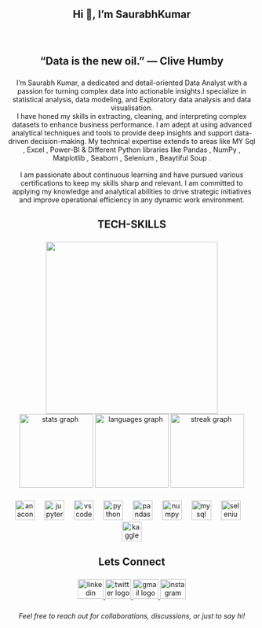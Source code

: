 <h2 align="center">Hi 👋, I’m SaurabhKumar</h2>

###

<br clear="both">

###

<h2 align="center">“Data is the new oil.” — Clive Humby</h2>

###

<p align="center">I’m Saurabh Kumar, a dedicated and detail-oriented Data Analyst with a passion for turning complex data into actionable insights.I specialize in statistical analysis, data modeling, and Exploratory data analysis and data visualisation.<br>I have honed my skills in extracting, cleaning, and interpreting complex datasets to enhance business performance. I am adept at using advanced analytical techniques and tools to provide deep insights and support data-driven decision-making. My technical expertise extends to areas like MY Sql , Excel , Power-BI & Different Python libraries like Pandas , NumPy , Matplotlib , Seaborn , Selenium , Beaytiful Soup .<br><br>I am passionate about continuous learning and have pursued various certifications to keep my skills sharp and relevant. I am committed to applying my knowledge and analytical abilities to drive strategic initiatives and improve operational efficiency in any dynamic work environment.</p>

###

<h2 align="center">TECH-SKILLS</h2>

###
<div align="center">
  <img height="350" src="https://images.unsplash.com/photo-1666875753105-c63a6f3bdc86?fm=jpg&q=60&w=3000&ixlib=rb-4.0.3&ixid=M3wxMjA3fDB8MHxzZWFyY2h8N3x8ZGF0YSUyMHNjaWVuY2V8ZW58MHx8MHx8fDA%3D"  />
</div>

<div align="center">
  <img src="https://github-readme-stats.vercel.app/api?username=Ersaurabhkumar&hide_title=true&hide_rank=false&show_icons=true&include_all_commits=true&count_private=true&disable_animations=false&theme=merko&locale=en&hide_border=false&order=1" height="150" alt="stats graph"  />
  <img src="https://github-readme-stats.vercel.app/api/top-langs?username=Ersaurabhkumar&locale=en&hide_title=false&layout=compact&card_width=320&langs_count=5&theme=dracula&hide_border=false&order=2" height="150" alt="languages graph"  />
  <img src="https://streak-stats.demolab.com?user=Ersaurabhkumar&locale=en&mode=weekly&theme=radical&hide_border=false&border_radius=5&order=3" height="150" alt="streak graph"  />
</div>

###

<div align="center">
  <img src="https://cdn.jsdelivr.net/gh/devicons/devicon/icons/anaconda/anaconda-original.svg" height="40" alt="anaconda logo"  />
  <img width="12" />
  <img src="https://cdn.jsdelivr.net/gh/devicons/devicon/icons/jupyter/jupyter-original.svg" height="40" alt="jupyter logo"  />
  <img width="12" />
  <img src="https://cdn.jsdelivr.net/gh/devicons/devicon/icons/vscode/vscode-original.svg" height="40" alt="vscode logo"  />
  <img width="12" />
  <img src="https://cdn.jsdelivr.net/gh/devicons/devicon/icons/python/python-original.svg" height="40" alt="python logo"  />
  <img width="12" />
  <img src="https://cdn.jsdelivr.net/gh/devicons/devicon/icons/pandas/pandas-original.svg" height="40" alt="pandas logo"  />
  <img width="12" />
  <img src="https://cdn.jsdelivr.net/gh/devicons/devicon/icons/numpy/numpy-original.svg" height="40" alt="numpy logo"  />
  <img width="12" />
  <img src="https://cdn.jsdelivr.net/gh/devicons/devicon/icons/mysql/mysql-original.svg" height="40" alt="mysql logo"  />
  <img width="12" />
  <img src="https://cdn.jsdelivr.net/gh/devicons/devicon/icons/selenium/selenium-original.svg" height="40" alt="selenium logo"  />
  <img width="12" />
  <img src="https://cdn.jsdelivr.net/gh/devicons/devicon/icons/kaggle/kaggle-original.svg" height="40" alt="kaggle logo"  />
</div>

###

<h2 align="center">Lets Connect</h2>

###

<div align="center">
  <a href="www.linkedin.com/in/saurabh-kumar30" target="_blank">
    <img src="https://raw.githubusercontent.com/maurodesouza/profile-readme-generator/master/src/assets/icons/social/linkedin/default.svg" width="52" height="40" alt="linkedin logo"  />
  </a>
  <a href="www.twitter.com/saurabh_4_india" target="_blank">
    <img src="https://raw.githubusercontent.com/maurodesouza/profile-readme-generator/master/src/assets/icons/social/twitter/default.svg" width="52" height="40" alt="twitter logo"  />
  </a>
  <a href="er.kumarsaurabh30@gmail.com" target="_blank">
    <img src="https://raw.githubusercontent.com/maurodesouza/profile-readme-generator/master/src/assets/icons/social/gmail/default.svg" width="52" height="40" alt="gmail logo"  />
  </a>
  <a href="www.instagram.com/saurabh_the_analyst" target="_blank">
    <img src="https://raw.githubusercontent.com/maurodesouza/profile-readme-generator/master/src/assets/icons/social/instagram/default.svg" width="52" height="40" alt="instagram logo"  />
  </a>
</div>

###

<h6 align="center">Feel free to reach out for collaborations, discussions, or just to say hi!</h6>

###
